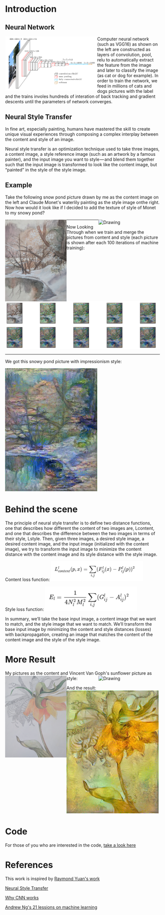 # Introduction

## Neural Network
<img align="left" src="../imagenet_vgg16.png" width="300" />

Computer neural network (such as VGG16) as shown on the left are constructed as layers of convolution, pool, relu to automatically extract the feature from the image and later to classify the image (as cat or dog for example). In order to train the network, we feed in millions of cats and dogs pictures with the label and the trains involes hundreds of interation of back tracking and gradient descents until the parameters of network converges.

## Neural Style Transfer

In fine art, especially painting, humans have mastered the skill to create unique visual experiences through composing a complex interplay between the content and style of an image. 

Neural style transfer is an optimization technique used to take three images, a content image, a style reference image (such as an artwork by a famous painter), and the input image you want to style — and blend them together such that the input image is transformed to look like the content image, but “painted” in the style of the style image.

## Example

Take the following snow pond picture drawn by me as the content image on the left and Claude Monet's waterlily painting as the style image onthe right.  Now how would it look like if I decided to add the texture of style of Monet to my snowy pond?

<img align="left" src="../paintings/IMG_20181003_124856.jpg" width="200" />

<img align="right" src="https://upload.wikimedia.org/wikipedia/commons/5/5d/Monet_Water_Lilies_1916.jpg" alt="Drawing" width="200"/>

----

Now Looking Through when we train and merge the pictures from content and style (each picture is shown after each 100 iterations of machine training):

<img src="iterations.png" width="600" />

----

We got this snowy pond picture with impressionism style:

<img src="best_pond_monet.jpg" width="300" />

# Behind the scene

The principle of neural style transfer is to define two distance functions, one that describes how different the content of two images are, Lcontent, and one that describes the difference between the two images in terms of their style, Lstyle. Then, given three images, a desired style image, a desired content image, and the input image (initialized with the content image), we try to transform the input image to minimize the content distance with the content image and its style distance with the style image.

Content loss function:
<img src="content_func.png" width="300" />

Style loss function:
<img src="style_func.png" width="300" />

In summary, we’ll take the base input image, a content image that we want to match, and the style image that we want to match. We’ll transform the base input image by minimizing the content and style distances (losses) with backpropagation, creating an image that matches the content of the content image and the style of the style image.

# More Result

My pictures as the content and Vincent Van Goph's sunflower picture as style:
<img align="left" src="../paintings/IMG_20181003_124825.jpg" width="200" />
<img align="right" src="https://upload.wikimedia.org/wikipedia/commons/a/a3/Van_Gogh_Sunflowers_Neue_Pinakothek_8672.jpg" alt="Drawing" width="200"/>

And the result: 
<img src="best_flower_vangogh.jpg" width="300" />

# Code
For those of you who are interested in the code, [take a look here](rachel.ipynb)

# References

This work is inspired by [Raymond Yuan's work](https://medium.com/tensorflow/neural-style-transfer-creating-art-with-deep-learning-using-tf-keras-and-eager-execution-7d541ac31398)

[Neural Style Transfer](https://arxiv.org/abs/1508.06576)

[Why CNN works](https://towardsdatascience.com/intuitively-understanding-convolutions-for-deep-learning-1f6f42faee1)

[Andrew Ng's 21 lessions on machine learning](https://towardsdatascience.com/deep-learning-specialization-by-andrew-ng-21-lessons-learned-15ffaaef627c)
